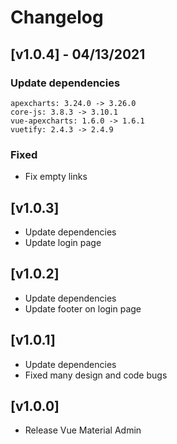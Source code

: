 # Changelog
## [v1.0.4] - 04/13/2021

### Update dependencies
    apexcharts: 3.24.0 -> 3.26.0
    core-js: 3.8.3 -> 3.10.1
    vue-apexcharts: 1.6.0 -> 1.6.1
    vuetify: 2.4.3 -> 2.4.9
### Fixed
- Fix empty links 

## [v1.0.3]

- Update dependencies
- Update login page

## [v1.0.2]

 - Update dependencies
 - Update footer on login page
 
## [v1.0.1]

 - Update dependencies
 - Fixed many design and code bugs
 
## [v1.0.0]

 - Release Vue Material Admin
